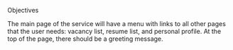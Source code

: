 Objectives

The main page of the service will have a menu with links to all other pages that the user needs: vacancy list, resume list, and personal profile. At the top of the page, there should be a greeting message.
